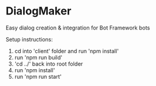 # DialogMaker
Easy dialog creation &amp; integration for Bot Framework bots

Setup instructions:

1) cd into 'client' folder and run 'npm install'
2) run 'npm run build'
3) 'cd ../' back into root folder
4) run 'npm install'
5) run 'npm run start'
